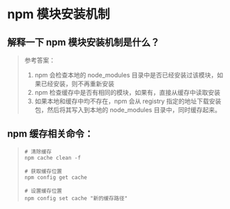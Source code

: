 # npm 模块安装机制

## 解释一下 npm 模块安装机制是什么？

> 参考答案：
>
> 1. npm 会检查本地的 node_modules 目录中是否已经安装过该模块，如果已经安装，则不再重新安装
> 2. npm 检查缓存中是否有相同的模块，如果有，直接从缓存中读取安装
> 3. 如果本地和缓存中均不存在，npm 会从 registry 指定的地址下载安装包，然后将其写入到本地的 node_modules 目录中，同时缓存起来。



## npm 缓存相关命令：

> ```shell
># 清除缓存
> npm cache clean -f
> 
> # 获取缓存位置
> npm config get cache
> 
> # 设置缓存位置
> npm config set cache "新的缓存路径"
> ```